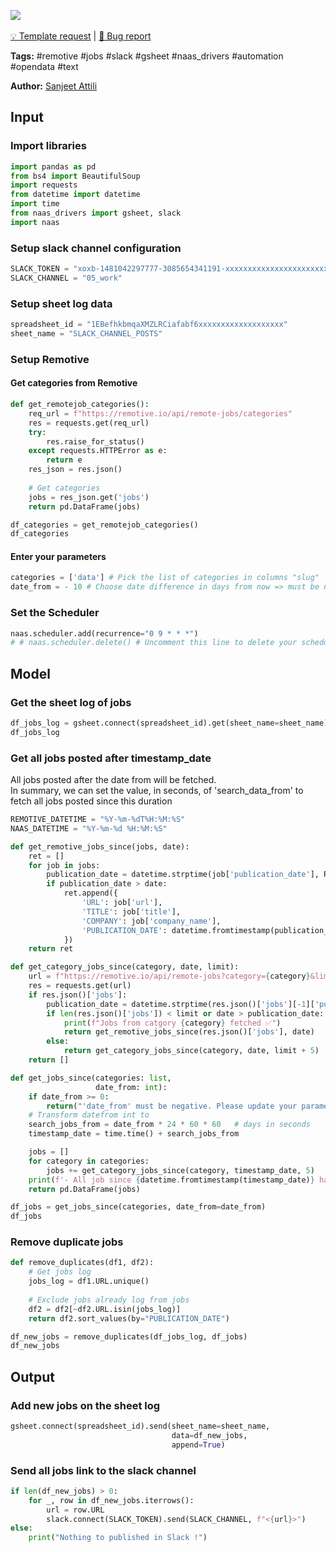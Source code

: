 <a href="https://app.naas.ai/user-redirect/naas/downloader?url=https://raw.githubusercontent.com/jupyter-naas/awesome-notebooks/master/Remotive/Remotive_Post_daily_jobs_on_slack.ipynb" target="_parent"><img src="https://naasai-public.s3.eu-west-3.amazonaws.com/open_in_naas.svg"/></a><br><br><a href="https://github.com/jupyter-naas/awesome-notebooks/issues/new?assignees=&labels=&template=template-request.md&title=Tool+-+Action+of+the+notebook+">💡 Template request</a> | <a href="https://github.com/jupyter-naas/awesome-notebooks/issues/new?assignees=&labels=bug&template=bug_report.md&title=Remotive+-+Post+daily+jobs+on+slack:+Error+short+description">🚨 Bug report</a>

**Tags:** #remotive #jobs #slack #gsheet #naas_drivers #automation #opendata #text

**Author:** [Sanjeet Attili](https://www.linkedin.com/in/sanjeet-attili-760bab190/)

## Input

### Import libraries


```python
import pandas as pd
from bs4 import BeautifulSoup
import requests
from datetime import datetime
import time
from naas_drivers import gsheet, slack
import naas
```

### Setup slack channel configuration


```python
SLACK_TOKEN = "xoxb-1481042297777-3085654341191-xxxxxxxxxxxxxxxxxxxxxxxxx"
SLACK_CHANNEL = "05_work"
```

### Setup sheet log data


```python
spreadsheet_id = "1EBefhkbmqaXMZLRCiafabf6xxxxxxxxxxxxxxxxxxx"
sheet_name = "SLACK_CHANNEL_POSTS"
```

### Setup Remotive

#### Get categories from Remotive


```python
def get_remotejob_categories():
    req_url = f"https://remotive.io/api/remote-jobs/categories"
    res = requests.get(req_url)
    try:
        res.raise_for_status()
    except requests.HTTPError as e:
        return e
    res_json = res.json()
    
    # Get categories
    jobs = res_json.get('jobs')
    return pd.DataFrame(jobs)

df_categories = get_remotejob_categories()
df_categories
```

#### Enter your parameters


```python
categories = ['data'] # Pick the list of categories in columns "slug"
date_from = - 10 # Choose date difference in days from now => must be negative
```

### Set the Scheduler


```python
naas.scheduler.add(recurrence="0 9 * * *")
# # naas.scheduler.delete() # Uncomment this line to delete your scheduler if needed
```

## Model

### Get the sheet log of jobs


```python
df_jobs_log = gsheet.connect(spreadsheet_id).get(sheet_name=sheet_name)
df_jobs_log
```

### Get all jobs posted after timestamp_date

All jobs posted after the date from will be fetched.<br>
In summary, we can set the value, in seconds, of 'search_data_from' to fetch all jobs posted since this duration


```python
REMOTIVE_DATETIME = "%Y-%m-%dT%H:%M:%S"
NAAS_DATETIME = "%Y-%m-%d %H:%M:%S"

def get_remotive_jobs_since(jobs, date):
    ret = []
    for job in jobs:
        publication_date = datetime.strptime(job['publication_date'], REMOTIVE_DATETIME).timestamp()
        if publication_date > date:
            ret.append({
                'URL': job['url'],
                'TITLE': job['title'],
                'COMPANY': job['company_name'],
                'PUBLICATION_DATE': datetime.fromtimestamp(publication_date).strftime(NAAS_DATETIME)
            })
    return ret

def get_category_jobs_since(category, date, limit):
    url = f"https://remotive.io/api/remote-jobs?category={category}&limit={limit}"
    res = requests.get(url)
    if res.json()['jobs']:
        publication_date = datetime.strptime(res.json()['jobs'][-1]['publication_date'], REMOTIVE_DATETIME).timestamp()
        if len(res.json()['jobs']) < limit or date > publication_date:
            print(f"Jobs from catgory {category} fetched ✅")
            return get_remotive_jobs_since(res.json()['jobs'], date)
        else:
            return get_category_jobs_since(category, date, limit + 5)
    return []

def get_jobs_since(categories: list,
                   date_from: int):
    if date_from >= 0:
        return("'date_from' must be negative. Please update your parameter.")
    # Transform datefrom int to
    search_jobs_from = date_from * 24 * 60 * 60   # days in seconds
    timestamp_date = time.time() + search_jobs_from

    jobs = []
    for category in categories:
        jobs += get_category_jobs_since(category, timestamp_date, 5)
    print(f'- All job since {datetime.fromtimestamp(timestamp_date)} have been fetched -')
    return pd.DataFrame(jobs)

df_jobs = get_jobs_since(categories, date_from=date_from)
df_jobs
```

### Remove duplicate jobs


```python
def remove_duplicates(df1, df2):
    # Get jobs log
    jobs_log = df1.URL.unique()
    
    # Exclude jobs already log from jobs
    df2 = df2[~df2.URL.isin(jobs_log)]
    return df2.sort_values(by="PUBLICATION_DATE")

df_new_jobs = remove_duplicates(df_jobs_log, df_jobs)
df_new_jobs
```

## Output

### Add new jobs on the sheet log


```python
gsheet.connect(spreadsheet_id).send(sheet_name=sheet_name,
                                    data=df_new_jobs,
                                    append=True)
```

### Send all jobs link to the slack channel


```python
if len(df_new_jobs) > 0:
    for _, row in df_new_jobs.iterrows():
        url = row.URL
        slack.connect(SLACK_TOKEN).send(SLACK_CHANNEL, f"<{url}>")
else:
    print("Nothing to published in Slack !")
```
